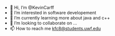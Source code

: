 - 👋 Hi, I’m @KevinCarff
- 👀 I’m interested in software developement
- 🌱 I’m currently learning more about java and c++
- 💞️ I’m looking to collaborate on ...
- 📫 How to reach me kfc8@students.uwf.edu

<!---
KevinCarff/KevinCarff is a ✨ special ✨ repository because its `README.md` (this file) appears on your GitHub profile.
You can click the Preview link to take a look at your changes.
--->
